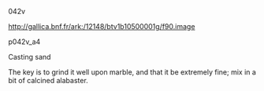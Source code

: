 042v

http://gallica.bnf.fr/ark:/12148/btv1b10500001g/f90.image

p042v_a4

Casting sand

The key is to grind it well upon marble, and that it be extremely fine; mix in a bit of calcined alabaster.
